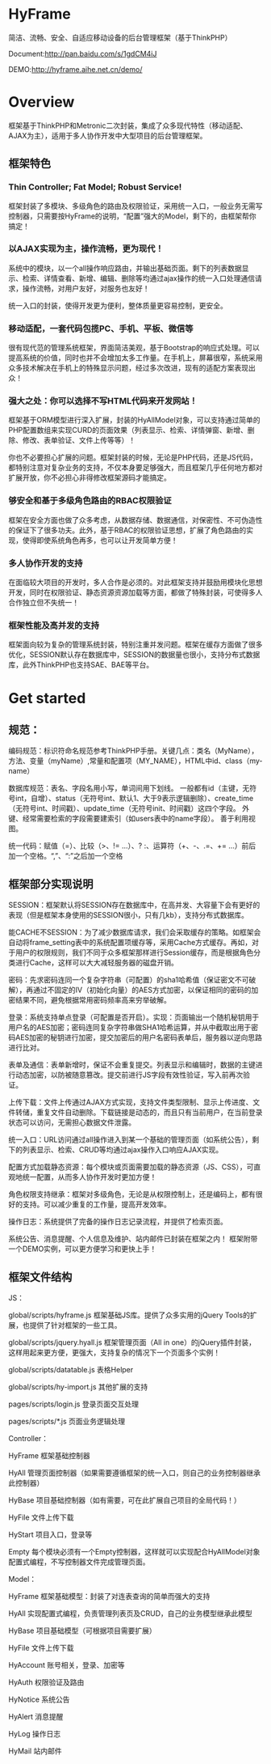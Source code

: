 # HyFrame
简洁、流畅、安全、自适应移动设备的后台管理框架（基于ThinkPHP）

Document:http://pan.baidu.com/s/1gdCM4iJ

DEMO:http://hyframe.aihe.net.cn/demo/

# Overview
框架基于ThinkPHP和Metronic二次封装，集成了众多现代特性（移动适配、AJAX为主），适用于多人协作开发中大型项目的后台管理框架。

## 框架特色
### Thin Controller; Fat Model; Robust Service!
框架封装了多模块、多级角色的路由及权限验证，采用统一入口，一般业务无需写控制器，只需要按HyFrame的说明，“配置”强大的Model，剩下的，由框架帮你搞定！

### 以AJAX实现为主，操作流畅，更为现代！
系统中的模块，以一个all操作响应路由，并输出基础页面。剩下的列表数据显示、检索、详情查看、新增、编辑、删除等均通过ajax操作的统一入口处理通信请求，操作流畅，对用户友好，对服务也友好！

统一入口的封装，使得开发更为便利，整体质量更容易控制，更安全。

### 移动适配，一套代码包揽PC、手机、平板、微信等
很有现代范的管理系统框架，界面简洁美观，基于Bootstrap的响应式处理。可以提高系统的价值，同时也并不会增加太多工作量。在手机上，屏幕很窄，系统采用众多技术解决在手机上的特殊显示问题，经过多次改进，现有的适配方案表现出众！

### 强大之处：你可以选择不写HTML代码来开发网站！
框架基于ORM模型进行深入扩展，封装的HyAllModel对象，可以支持通过简单的PHP配置数组来实现CURD的页面效果（列表显示、检索、详情弹窗、新增、删除、修改、表单验证、文件上传等等）！

你也不必要担心扩展的问题。框架封装的时候，无论是PHP代码，还是JS代码，都特别注意对复杂业务的支持，不仅本身要足够强大，而且框架几乎任何地方都对扩展开放，你不必担心非得修改框架源码才能搞定。

### 够安全和基于多级角色路由的RBAC权限验证
框架在安全方面也做了众多考虑，从数据存储、数据通信，对保密性、不可伪造性的保证下了很多功夫。此外，基于RBAC的权限验证思想，扩展了角色路由的实现，使得即使系统角色再多，也可以让开发简单方便！

### 多人协作开发的支持
在面临较大项目的开发时，多人合作是必须的。对此框架支持并鼓励用模块化思想开发，同时在权限验证、静态资源资源加载等方面，都做了特殊封装，可使得多人合作独立但不失统一！

### 框架性能及高并发的支持
框架面向较为复杂的管理系统封装，特别注重并发问题。框架在缓存方面做了很多优化，SESSION默认存在数据库中，SESSION的数据量也很小，支持分布式数据库，此外ThinkPHP也支持SAE、BAE等平台。

# Get started
## 规范：
编码规范：标识符命名规范参考ThinkPHP手册。关键几点：类名（MyName），方法、变量（myName）,常量和配置项（MY_NAME），HTML中id、class（my-name）

数据库规范：表名、字段名用小写，单词间用下划线。
一般都有id（主键，无符号int，自增）、status（无符号int、默认1、大于9表示逻辑删除）、create_time（无符号int、时间戳）、update_time（无符号init、时间戳）这四个字段。
外键、经常需要检索的字段需要建索引（如users表中的name字段）。
善于利用视图。

统一代码：赋值（=）、比较（>、!= ...）、? :、运算符（+、-、.=、+= ...）前后加一个空格。“,”、“:”之后加一个空格

## 框架部分实现说明
SESSION：框架默认将SESSION存在数据库中，在高并发、大容量下会有更好的表现（但是框架本身使用的SESSION很小，只有几kb），支持分布式数据库。

能CACHE不SESSION：为了减少数据库请求，我们会采取缓存的策略。如框架会自动将frame_setting表中的系统配置项缓存等，采用Cache方式缓存。再如，对于用户的权限规则，我们不同于众多框架那样进行Session缓存，而是根据角色分类进行Cache，这样可以大大减轻服务器的磁盘开销。

密码：先求密码连同一个复杂字符串（可配置）的sha1哈希值（保证密文不可破解），再通过不固定的IV（初始化向量）的AES方式加密，以保证相同的密码的加密结果不同，避免根据常用密码频率高来穷举破解。

登录：系统支持单点登录（可配置是否开启）。实现：页面输出一个随机秘钥用于用户名的AES加密；密码连同复杂字符串做SHA1哈希运算，并从中截取出用于密码AES加密的秘钥进行加密，提交加密后的用户名密码表单后，服务器以逆向思路进行比对。

表单及通信：表单新增时，保证不会重复提交。列表显示和编辑时，数据的主键进行动态加密，以防被随意篡改。提交前进行JS字段有效性验证，写入前再次验证。

上传下载：文件上传通过AJAX方式实现，支持文件类型限制、显示上传进度、文件转储，重复文件自动删除。下载链接是动态的，而且只有当前用户，在当前登录状态可以访问，无需担心数据文件泄露。

统一入口：URL访问通过all操作进入到某一个基础的管理页面（如系统公告），剩下的列表显示、检索、CRUD等均通过ajax操作入口响应AJAX实现。

配置方式加载静态资源：每个模块或页面需要加载的静态资源（JS、CSS），可直观地统一配置，从而多人协作开发时更加方便！

角色权限支持继承：框架对多级角色，无论是从权限控制上，还是编码上，都有很好的支持。可以减少重复的工作量，提高开发效率。

操作日志：系统提供了完备的操作日志记录流程，并提供了检索页面。

系统公告、消息提醒、个人信息及维护、站内邮件已封装在框架之内！
框架附带一个DEMO实例，可以更方便学习和更快上手！

## 框架文件结构
JS：

  global/scripts/hyframe.js       框架基础JS库。提供了众多实用的jQuery Tools的扩展，也提供了针对框架的一些工具。
  
  global/scripts/jquery.hyall.js  框架管理页面（All in one）的jQuery插件封装，这样用起来更方便，更强大，支持复杂的情况下一个页面多个实例！
  
  global/scripts/datatable.js     表格Helper
  
  global/scripts/hy-import.js     其他扩展的支持
  
  pages/scripts/login.js          登录页面交互处理
  
  pages/scripts/*.js              页面业务逻辑处理
  
Controller：

  HyFrame   框架基础控制器
  
  HyAll     管理页面控制器（如果需要遵循框架的统一入口，则自己的业务控制器继承此控制器）
  
  HyBase    项目基础控制器（如有需要，可在此扩展自己项目的全局代码！）
  
  HyFile    文件上传下载
  
  HyStart   项目入口，登录等
  
  Empty     每个模块必须有一个Empty控制器，这样就可以实现配合HyAllModel对象配置式编程，不写控制器文件完成管理页面。
  
Model：

  HyFrame   框架基础模型：封装了对连表查询的简单而强大的支持
  
  HyAll     实现配置式编程，负责管理列表页及CRUD，自己的业务模型继承此模型
  
  HyBase    项目基础模型（可根据项目需要扩展）
  
  HyFile    文件上传下载
  
  HyAccount 账号相关，登录、加密等
  
  HyAuth    权限验证及路由
  
  HyNotice  系统公告
  
  HyAlert   消息提醒
  
  HyLog     操作日志
  
  HyMail    站内邮件
  
